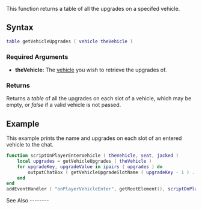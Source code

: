This function returns a table of all the upgrades on a specifed vehicle.

Syntax
------

``` lua
table getVehicleUpgrades ( vehicle theVehicle )
```

### Required Arguments

-   **theVehicle:** The [vehicle](/vehicle.md "wikilink") you wish to retrieve the upgrades of.

### Returns

Returns a *table* of all the upgrades on each slot of a vehicle, which may be empty, or *false* if a valid vehicle is not passed.

Example
-------

<section name="Server" class="server" show="true">
This example prints the name and upgrades on each slot of an entered vehicle to the chat.

``` lua
function scriptOnPlayerEnterVehicle ( theVehicle, seat, jacked )
    local upgrades = getVehicleUpgrades ( theVehicle )
    for upgradeKey, upgradeValue in ipairs ( upgrades ) do
        outputChatBox ( getVehicleUpgradeSlotName ( upgradeKey - 1 ) .. ": " .. upgradeValue )
    end
end
addEventHandler ( "onPlayerVehicleEnter", getRootElement(), scriptOnPlayerEnterVehicle )
```

</section>
See Also
--------
